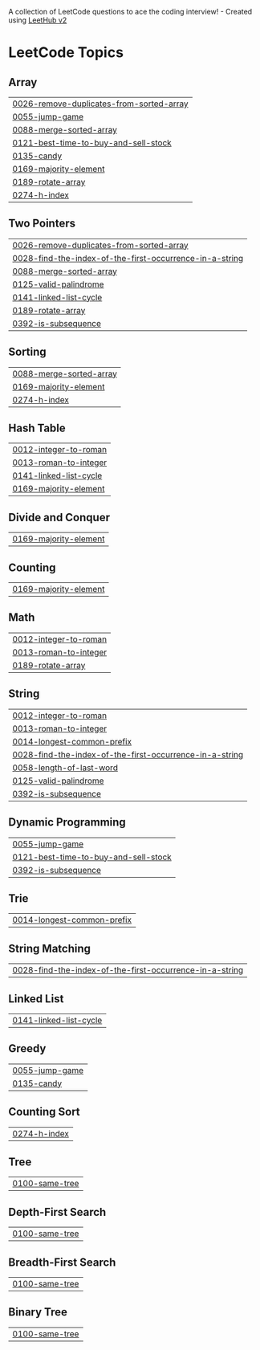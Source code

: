 A collection of LeetCode questions to ace the coding interview! - Created using [LeetHub v2](https://github.com/arunbhardwaj/LeetHub-2.0)
<!---LeetCode Topics Start-->
# LeetCode Topics
## Array
|  |
| ------- |
| [0026-remove-duplicates-from-sorted-array](https://github.com/avisaini764/LeetCode/tree/master/0026-remove-duplicates-from-sorted-array) |
| [0055-jump-game](https://github.com/avisaini764/LeetCode/tree/master/0055-jump-game) |
| [0088-merge-sorted-array](https://github.com/avisaini764/LeetCode/tree/master/0088-merge-sorted-array) |
| [0121-best-time-to-buy-and-sell-stock](https://github.com/avisaini764/LeetCode/tree/master/0121-best-time-to-buy-and-sell-stock) |
| [0135-candy](https://github.com/avisaini764/LeetCode/tree/master/0135-candy) |
| [0169-majority-element](https://github.com/avisaini764/LeetCode/tree/master/0169-majority-element) |
| [0189-rotate-array](https://github.com/avisaini764/LeetCode/tree/master/0189-rotate-array) |
| [0274-h-index](https://github.com/avisaini764/LeetCode/tree/master/0274-h-index) |
## Two Pointers
|  |
| ------- |
| [0026-remove-duplicates-from-sorted-array](https://github.com/avisaini764/LeetCode/tree/master/0026-remove-duplicates-from-sorted-array) |
| [0028-find-the-index-of-the-first-occurrence-in-a-string](https://github.com/avisaini764/LeetCode/tree/master/0028-find-the-index-of-the-first-occurrence-in-a-string) |
| [0088-merge-sorted-array](https://github.com/avisaini764/LeetCode/tree/master/0088-merge-sorted-array) |
| [0125-valid-palindrome](https://github.com/avisaini764/LeetCode/tree/master/0125-valid-palindrome) |
| [0141-linked-list-cycle](https://github.com/avisaini764/LeetCode/tree/master/0141-linked-list-cycle) |
| [0189-rotate-array](https://github.com/avisaini764/LeetCode/tree/master/0189-rotate-array) |
| [0392-is-subsequence](https://github.com/avisaini764/LeetCode/tree/master/0392-is-subsequence) |
## Sorting
|  |
| ------- |
| [0088-merge-sorted-array](https://github.com/avisaini764/LeetCode/tree/master/0088-merge-sorted-array) |
| [0169-majority-element](https://github.com/avisaini764/LeetCode/tree/master/0169-majority-element) |
| [0274-h-index](https://github.com/avisaini764/LeetCode/tree/master/0274-h-index) |
## Hash Table
|  |
| ------- |
| [0012-integer-to-roman](https://github.com/avisaini764/LeetCode/tree/master/0012-integer-to-roman) |
| [0013-roman-to-integer](https://github.com/avisaini764/LeetCode/tree/master/0013-roman-to-integer) |
| [0141-linked-list-cycle](https://github.com/avisaini764/LeetCode/tree/master/0141-linked-list-cycle) |
| [0169-majority-element](https://github.com/avisaini764/LeetCode/tree/master/0169-majority-element) |
## Divide and Conquer
|  |
| ------- |
| [0169-majority-element](https://github.com/avisaini764/LeetCode/tree/master/0169-majority-element) |
## Counting
|  |
| ------- |
| [0169-majority-element](https://github.com/avisaini764/LeetCode/tree/master/0169-majority-element) |
## Math
|  |
| ------- |
| [0012-integer-to-roman](https://github.com/avisaini764/LeetCode/tree/master/0012-integer-to-roman) |
| [0013-roman-to-integer](https://github.com/avisaini764/LeetCode/tree/master/0013-roman-to-integer) |
| [0189-rotate-array](https://github.com/avisaini764/LeetCode/tree/master/0189-rotate-array) |
## String
|  |
| ------- |
| [0012-integer-to-roman](https://github.com/avisaini764/LeetCode/tree/master/0012-integer-to-roman) |
| [0013-roman-to-integer](https://github.com/avisaini764/LeetCode/tree/master/0013-roman-to-integer) |
| [0014-longest-common-prefix](https://github.com/avisaini764/LeetCode/tree/master/0014-longest-common-prefix) |
| [0028-find-the-index-of-the-first-occurrence-in-a-string](https://github.com/avisaini764/LeetCode/tree/master/0028-find-the-index-of-the-first-occurrence-in-a-string) |
| [0058-length-of-last-word](https://github.com/avisaini764/LeetCode/tree/master/0058-length-of-last-word) |
| [0125-valid-palindrome](https://github.com/avisaini764/LeetCode/tree/master/0125-valid-palindrome) |
| [0392-is-subsequence](https://github.com/avisaini764/LeetCode/tree/master/0392-is-subsequence) |
## Dynamic Programming
|  |
| ------- |
| [0055-jump-game](https://github.com/avisaini764/LeetCode/tree/master/0055-jump-game) |
| [0121-best-time-to-buy-and-sell-stock](https://github.com/avisaini764/LeetCode/tree/master/0121-best-time-to-buy-and-sell-stock) |
| [0392-is-subsequence](https://github.com/avisaini764/LeetCode/tree/master/0392-is-subsequence) |
## Trie
|  |
| ------- |
| [0014-longest-common-prefix](https://github.com/avisaini764/LeetCode/tree/master/0014-longest-common-prefix) |
## String Matching
|  |
| ------- |
| [0028-find-the-index-of-the-first-occurrence-in-a-string](https://github.com/avisaini764/LeetCode/tree/master/0028-find-the-index-of-the-first-occurrence-in-a-string) |
## Linked List
|  |
| ------- |
| [0141-linked-list-cycle](https://github.com/avisaini764/LeetCode/tree/master/0141-linked-list-cycle) |
## Greedy
|  |
| ------- |
| [0055-jump-game](https://github.com/avisaini764/LeetCode/tree/master/0055-jump-game) |
| [0135-candy](https://github.com/avisaini764/LeetCode/tree/master/0135-candy) |
## Counting Sort
|  |
| ------- |
| [0274-h-index](https://github.com/avisaini764/LeetCode/tree/master/0274-h-index) |
## Tree
|  |
| ------- |
| [0100-same-tree](https://github.com/avisaini764/LeetCode/tree/master/0100-same-tree) |
## Depth-First Search
|  |
| ------- |
| [0100-same-tree](https://github.com/avisaini764/LeetCode/tree/master/0100-same-tree) |
## Breadth-First Search
|  |
| ------- |
| [0100-same-tree](https://github.com/avisaini764/LeetCode/tree/master/0100-same-tree) |
## Binary Tree
|  |
| ------- |
| [0100-same-tree](https://github.com/avisaini764/LeetCode/tree/master/0100-same-tree) |
<!---LeetCode Topics End-->